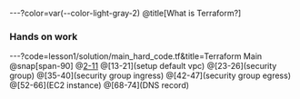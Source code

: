 ---?color=var(--color-light-gray-2)
@title[What is Terraform?]
### Hands on work

---?code=lesson1/solution/main_hard_code.tf&title=Terraform Main
@snap[span-90]
@[2-11](provider)
@[13-21](setup default vpc)
@[23-26](security group)
@[35-40](security group ingress)
@[42-47](security group egress)
@[52-66](EC2 instance)
@[68-74](DNS record)